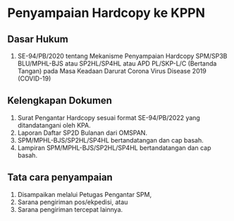 # Penyampaian Hardcopy ke KPPN

## Dasar Hukum

 1. SE-94/PB/2020 tentang Mekanisme Penyampaian Hardcopy SPM/SP3B BLU/MPHL-BJS atau SP2HL/SP4HL atau APD PL/SKP-L/C (Bertanda Tangan) pada Masa Keadaan Darurat Corona Virus Disease 2019 (COVID-19)

## Kelengkapan Dokumen

 1. Surat Pengantar Hardcopy sesuai format SE-94/PB/2022 yang ditandatangani oleh KPA.
 2. Laporan Daftar SP2D Bulanan dari OMSPAN.
 3. SPM/MPHL-BJS/SP2HL/SP4HL bertandatangan dan cap basah.
 4. Lampiran SPM/MPHL-BJS/SP2HL/SP4HL bertandatangan dan cap basah.

## Tata cara penyampaian

 1. Disampaikan melalui Petugas Pengantar SPM,
 2. Sarana pengiriman pos/ekpedisi, atau
 3. Sarana pengiriman tercepat lainnya.
